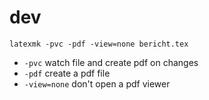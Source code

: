 # dev
```
latexmk -pvc -pdf -view=none bericht.tex
```
- `-pvc` watch file and create pdf on changes
- `-pdf` create a pdf file
- `-view=none` don't open a pdf viewer
